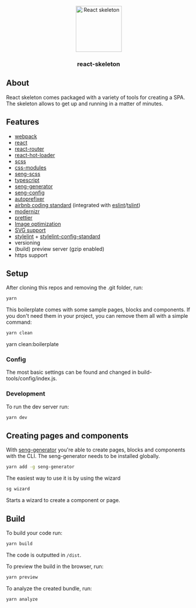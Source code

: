 <p align="center">
    <img width="125" src="https://raw.githubusercontent.com/wiki/larsvanbraam/react-skeleton/logo.png?v=2" alt="React skeleton" />
</p>
<h3 align="center">react-skeleton</h3>


## About
React skeleton comes packaged with a variety of tools for creating a SPA. The skeleton allows to get up and running in a matter of minutes.

## Features
* [webpack](https://github.com/webpack/webpack)
* [react](https://github.com/facebook/react)
* [react-router](https://github.com/ReactTraining/react-router)
* [react-hot-loader](https://github.com/gaearon/react-hot-loader)
* [scss](https://github.com/sass/sass)
* [css-modules](https://github.com/css-modules/css-modules) 
* [seng-scss](https://github.com/mediamonks/seng-scss)  
* [typescript](https://github.com/Microsoft/TypeScript)
* [seng-generator](https://github.com/mediamonks/seng-generator)
* [seng-config](https://github.com/mediamonks/seng-config)
* [autoprefixer](https://github.com/mediamonks/seng-scss)
* [airbnb coding standard](https://github.com/airbnb/javascript) (integrated with [eslint](https://github.com/eslint/eslint)/[tslint](https://github.com/palantir/tslint))
* [modernizr](https://github.com/Modernizr/Modernizr)
* [prettier](https://prettier.io/)
* [Image optimization](https://github.com/Klathmon/imagemin-webpack-plugin)
* [SVG support](https://github.com/jhamlet/svg-react-loader)
* [stylelint](https://github.com/stylelint/stylelint) + [stylelint-config-standard](https://github.com/stylelint/stylelint-config-standard)
* versioning
* (build) preview server (gzip enabled)
* https support

## Setup
After cloning this repos and removing the .git folder, run:

```bash
yarn
```

This boilerplate comes with some sample pages, blocks and components. If you don't need them in your project, you can remove them all with a simple command:

```bash
yarn clean
```

yarn clean:boilerplate

### Config
The most basic settings can be found and changed in build-tools/config/index.js.

### Development
To run the dev server run:

```bash
yarn dev
```

## Creating pages and components
With [seng-generator](https://github.com/mediamonks/seng-generator) you're able to create pages, blocks and components with the CLI. The seng-generator needs to be installed globally.

```bash
yarn add -g seng-generator
```

The easiest way to use it is by using the wizard

```bash
sg wizard
```

Starts a wizard to create a component or page.


## Build
To build your code run:

```bash
yarn build
```

The code is outputted in `/dist`.

To preview the build in the browser, run:

```bash
yarn preview
```
To analyze the created bundle, run:

```bash
yarn analyze
```

